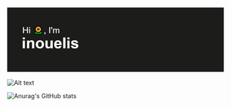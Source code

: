 [![MasterHead](https://github.com/inouelis/inouelis/blob/main/header.png)](https://github.com/inouelis)

![Alt text](https://spotify-recently-played-readme.vercel.app/api?user=c881mhcn9uyiufvboifs02lf0&unique=true)  

![Anurag's GitHub stats](https://github-readme-stats.vercel.app/api?username=inouelis&show_icons=true&theme=radical)

<!--
**inouelis/inouelis** is a ✨ _special_ ✨ repository because its `README.md` (this file) appears on your GitHub profile.

Here are some ideas to get you started:

- 🔭 I’m currently working on ...
- 🌱 I’m currently learning ...
- 👯 I’m looking to collaborate on ...
- 🤔 I’m looking for help with ...
- 💬 Ask me about ...
- 📫 How to reach me: ...
- 😄 Pronouns: ...
- ⚡ Fun fact: ...
-->
